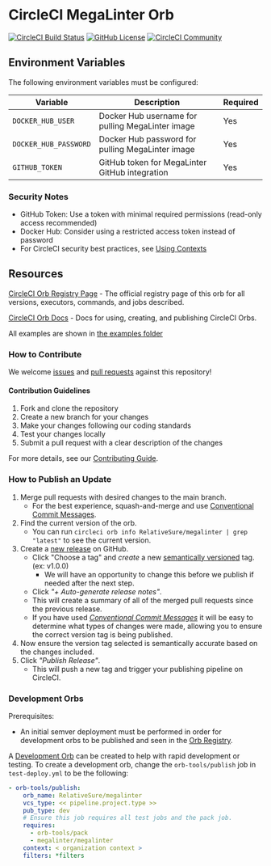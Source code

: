 # CircleCI MegaLinter Orb

[![CircleCI Build Status](https://circleci.com/gh/RelativeSure/circleci-megalinter-orb.svg?style=shield "CircleCI Build Status")](https://circleci.com/gh/RelativeSure/circleci-megalinter-orb) [![GitHub License](https://img.shields.io/badge/license-MIT-lightgrey.svg)](https://raw.githubusercontent.com/RelativeSure/circleci-megalinter-orb/master/LICENSE) [![CircleCI Community](https://img.shields.io/badge/community-CircleCI%20Discuss-343434.svg)](https://discuss.circleci.com/c/ecosystem/orbs)

## Environment Variables

The following environment variables must be configured:

| Variable | Description | Required |
|----------|-------------|-----------|
| `DOCKER_HUB_USER` | Docker Hub username for pulling MegaLinter image | Yes |
| `DOCKER_HUB_PASSWORD` | Docker Hub password for pulling MegaLinter image | Yes |
| `GITHUB_TOKEN` | GitHub token for MegaLinter GitHub integration | Yes |

### Security Notes
- GitHub Token: Use a token with minimal required permissions (read-only access recommended)
- Docker Hub: Consider using a restricted access token instead of password
- For CircleCI security best practices, see [Using Contexts](https://circleci.com/docs/contexts/)

## Resources

[CircleCI Orb Registry Page](https://circleci.com/developer/orbs/orb/RelativeSure/megalinter) - The official registry page of this orb for all versions, executors, commands, and jobs described.

[CircleCI Orb Docs](https://circleci.com/docs/orb-intro/#section=configuration) - Docs for using, creating, and publishing CircleCI Orbs.

All examples are shown in [the examples folder](src/examples/)

### How to Contribute

We welcome [issues](https://github.com/RelativeSure/circleci-megalinter-orb/issues) and [pull requests](https://github.com/RelativeSure/circleci-megalinter-orb/pulls) against this repository!

#### Contribution Guidelines
1. Fork and clone the repository
2. Create a new branch for your changes
3. Make your changes following our coding standards
4. Test your changes locally
5. Submit a pull request with a clear description of the changes

For more details, see our [Contributing Guide](CONTRIBUTING.md).

### How to Publish an Update

1. Merge pull requests with desired changes to the main branch.
   - For the best experience, squash-and-merge and use [Conventional Commit Messages](https://conventionalcommits.org/).
2. Find the current version of the orb.
   - You can run `circleci orb info RelativeSure/megalinter | grep "latest"` to see the current version.
3. Create a [new release](https://github.com/RelativeSure/circleci-megalinter-orb/releases/new) on GitHub.
   - Click "Choose a tag" and _create_ a new [semantically versioned](http://semver.org/) tag. (ex: v1.0.0)
     - We will have an opportunity to change this before we publish if needed after the next step.
   - Click _"+ Auto-generate release notes"_.
   - This will create a summary of all of the merged pull requests since the previous release.
   - If you have used _[Conventional Commit Messages](https://conventionalcommits.org/)_ it will be easy to determine what types of changes were made, allowing you to ensure the correct version tag is being published.
4. Now ensure the version tag selected is semantically accurate based on the changes included.
5. Click _"Publish Release"_.
   - This will push a new tag and trigger your publishing pipeline on CircleCI.

### Development Orbs

Prerequisites:

- An initial semver deployment must be performed in order for development orbs to be published and seen in the [Orb Registry](https://circleci.com/developer/orbs).

A [Development Orb](https://circleci.com/docs/orb-concepts/#development-orbs) can be created to help with rapid development or testing. To create a development orb, change the `orb-tools/publish` job in `test-deploy.yml` to be the following:

```yaml
- orb-tools/publish:
    orb_name: RelativeSure/megalinter
    vcs_type: << pipeline.project.type >>
    pub_type: dev
    # Ensure this job requires all test jobs and the pack job.
    requires:
      - orb-tools/pack
      - megalinter/megalinter
    context: < organization context >
    filters: *filters
